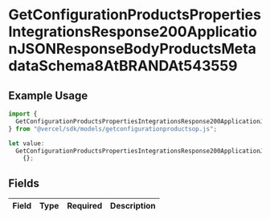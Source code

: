 # GetConfigurationProductsPropertiesIntegrationsResponse200ApplicationJSONResponseBodyProductsMetadataSchema8AtBRANDAt543559

## Example Usage

```typescript
import {
  GetConfigurationProductsPropertiesIntegrationsResponse200ApplicationJSONResponseBodyProductsMetadataSchema8AtBRANDAt543559,
} from "@vercel/sdk/models/getconfigurationproductsop.js";

let value:
  GetConfigurationProductsPropertiesIntegrationsResponse200ApplicationJSONResponseBodyProductsMetadataSchema8AtBRANDAt543559 =
    {};
```

## Fields

| Field       | Type        | Required    | Description |
| ----------- | ----------- | ----------- | ----------- |